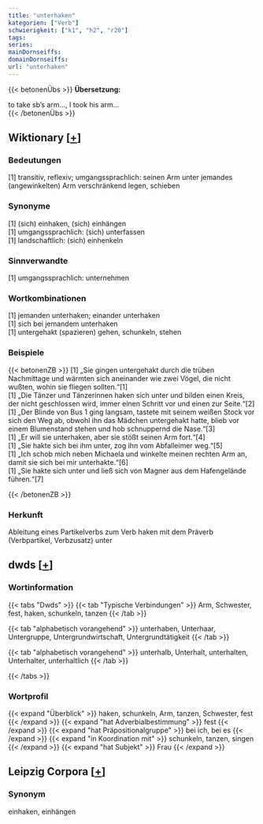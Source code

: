 ```yaml
---
title: "unterhaken"
kategorien: ["Verb"]
schwierigkeit: ["k1", "h2", "r20"]
tags:
series:
mainDornseiffs:
domainDornseiffs:
url: "unterhaken"
---
```


{{< betonenÜbs >}}
**Übersetzung:**  
  
to take sb’s arm..., I took his arm...  
{{< /betonenÜbs >}}

## Wiktionary [[+](https://de.wiktionary.org/wiki/unterhaken)]

### Bedeutungen
[1] transitiv, reflexiv; umgangssprachlich: seinen Arm unter jemandes (angewinkelten) Arm verschränkend legen, schieben  

### Synonyme
[1] (sich) einhaken, (sich) einhängen  
[1] umgangssprachlich: (sich) unterfassen  
[1] landschaftlich: (sich) einhenkeln  

### Sinnverwandte
[1] umgangssprachlich: unternehmen  

### Wortkombinationen
[1] jemanden unterhaken; einander unterhaken  
[1] sich bei jemandem unterhaken  
[1] untergehakt (spazieren) gehen, schunkeln, stehen  

### Beispiele
{{< betonenZB >}}
[1] „Sie gingen untergehakt durch die trüben Nachmittage und wärmten sich aneinander wie zwei Vögel, die nicht wußten, wohin sie fliegen sollten.“[1]  
[1] „Die Tänzer und Tänzerinnen haken sich unter und bilden einen Kreis, der nicht geschlossen wird, immer einen Schritt vor und einen zur Seite.“[2]  
[1] „Der Blinde von Bus 1 ging langsam, tastete mit seinem weißen Stock vor sich den Weg ab, obwohl ihn das Mädchen untergehakt hatte, blieb vor einem Blumenstand stehen und hob schnuppernd die Nase.“[3]  
[1] „Er will sie unterhaken, aber sie stößt seinen Arm fort.“[4]  
[1] „Sie hakte sich bei ihm unter, zog ihn vom Abfalleimer weg.“[5]  
[1] „Ich schob mich neben Michaela und winkelte meinen rechten Arm an, damit sie sich bei mir unterhakte.“[6]  
[1] „Sie hakte sich unter und ließ sich von Magner aus dem Hafengelände führen.“[7]  

{{< /betonenZB >}}
### Herkunft
Ableitung eines Partikelverbs zum Verb haken mit dem Präverb (Verbpartikel, Verbzusatz) unter  



## dwds [[+](https://www.dwds.de/wb/unterhaken)]

### Wortinformation
{{< tabs "Dwds" >}}
{{< tab "Typische Verbindungen" >}}
Arm, Schwester, fest, haken, schunkeln, tanzen
{{< /tab >}}

{{< tab "alphabetisch vorangehend" >}}
unterhaben, Unterhaar, Untergruppe, Untergrundwirtschaft, Untergrundtätigkeit
{{< /tab >}}

{{< tab "alphabetisch vorangehend" >}}
unterhalb, Unterhalt, unterhalten, Unterhalter, unterhaltlich
{{< /tab >}}

{{< /tabs >}}

### Wortprofil
{{< expand "Überblick" >}} haken, schunkeln, Arm, tanzen, Schwester, fest {{< /expand >}}
{{< expand "hat Adverbialbestimmung" >}} fest {{< /expand >}}
{{< expand "hat Präpositionalgruppe" >}} bei ich, bei es {{< /expand >}}
{{< expand "in Koordination mit" >}} schunkeln, tanzen, singen {{< /expand >}}
{{< expand "hat Subjekt" >}} Frau {{< /expand >}}

## Leipzig Corpora [[+](https://corpora.uni-leipzig.de/en/res?word=unterhaken&corpusId=deu_newscrawl-public_2018)]


### Synonym
einhaken, einhängen


